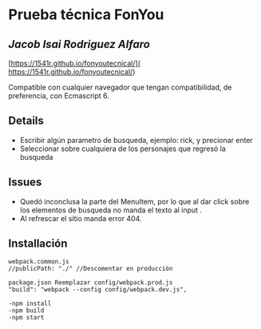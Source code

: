# Prueba técnica FonYou
## _Jacob Isai Rodriguez Alfaro_

[https://1541r.github.io/fonyoutecnical/]( https://1541r.github.io/fonyoutecnical/)

Compatible con cualquier navegador que tengan compatibilidad, de preferencia, con Ecmascript 6.

## Details

- Escribir algún parametro de busqueda, ejemplo: rick, y precionar enter
- Seleccionar sobre cualquiera de los personajes que regresó la busqueda

## Issues

- Quedó inconclusa la parte del MenuItem, por lo que al dar click sobre los elementos de busqueda no manda el texto al input .
- Al refrescar el sitio manda error 404. 


## Installación

```
webpack.common.js
//publicPath: "./" //Descomentar en producción
```
```
package.json Reemplazar config/webpack.prod.js 
"build": "webpack --config config/webpack.dev.js", 

```
```
-npm install
-npm build
-npm start
````

